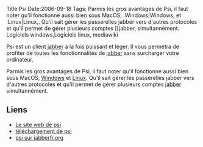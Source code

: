 Title:Psi
Date:2006-09-18
Tags: Parmis les gros avantages de Psi, il faut noter qu'il fonctionne aussi bien sous MacOS, :Windows|Windows, et :Linux|Linux,. Qu'il sait gérer les passerelles jabber vers d'autres protocoles et qu'il permet de gérer plusieurs comptes [[jabber, simultannément. Logiciels windows,Logiciels linux,  mediawiki

Psi est un client [jabber](jabber "wikilink") à la fois puissant et
léger. Il vous permétra de profiter de toutes les fonctionnalités de
[jabber](jabber "wikilink") sans surcharger votre ordinateur.

Parmis les gros avantages de Psi, il faut noter qu'il fonctionne aussi
bien sous MacOS, [Windows](:Catégorie:Windows "wikilink") et
[Linux](:Catégorie:Linux "wikilink"). Qu'il sait gérer les passerelles
jabber vers d'autres protocoles et qu'il permet de gérer plusieurs
comptes [jabber](jabber "wikilink") simultannément.

Liens
-----

-   [Le site web de psi](http://psi.affinix.com/)
-   [téléchargement de psi](http://psi.affinix.com/?page=download)
-   [psi sur jabberfr.org](http://wiki.jabberfr.org/index.php?title=Psi)

